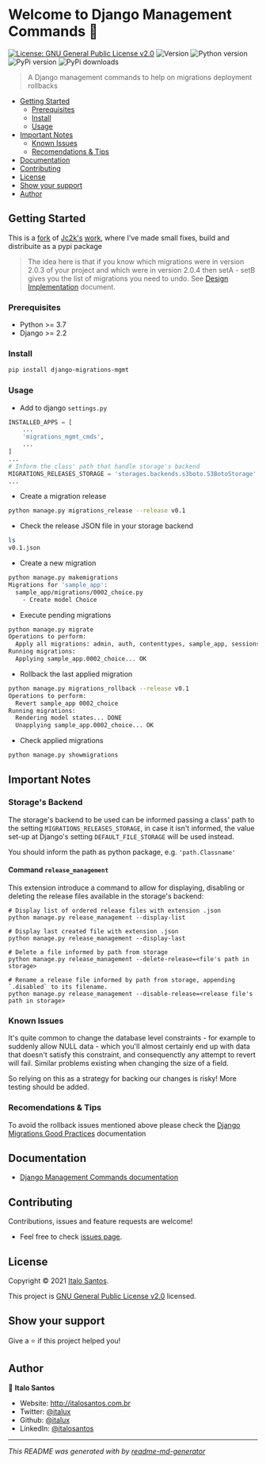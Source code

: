 # Welcome to Django Management Commands 👋

[![License: GNU General Public License v2.0](https://img.shields.io/github/license/italux/django-migrations-mgmt)](https://github.com/italux/django-migrations-mgmt/blob/master/LICENSE)
![Version](https://img.shields.io/github/v/tag/italux/django-migrations-mgmt)
![Python version](https://img.shields.io/pypi/pyversions/django-migrations-mgmt)
![PyPi version](https://img.shields.io/pypi/v/django-migrations-mgmt)
![PyPi downloads](https://img.shields.io/pypi/dm/django-migrations-mgmt)

> A Django management commands to help on migrations deployment rollbacks

  * [Getting Started](#getting-started)
    + [Prerequisites](#prerequisites)
    + [Install](#install)
    + [Usage](#usage)
  * [Important Notes](#important-notes)
    + [Known Issues](#known-issues)
    + [Recomendations & Tips](#recomendations--tips)
  * [Documentation](#documentation)
  * [Contributing](#contributing)
  * [License](#license)
  * [Show your support](#show-your-support)
  * [Author](#author)

## Getting Started

This is a [fork](https://gist.github.com/italux/1fe473c5d05da496e09a4d23b12857cf) of [Jc2k's](https://gist.github.com/Jc2k) [work](https://gist.github.com/Jc2k/bacff3105653f3b28e84), where I've made small fixes, build and distribuite as a pypi package

> The idea here is that if you know which migrations were in version 2.0.3 of your project and which were in version 2.0.4 then setA - setB gives you the list of migrations you need to undo. See [Design Implementation](docs/design_implementation.md) document.

### Prerequisites

- Python >= 3.7
- Django >= 2.2

### Install
```sh
pip install django-migrations-mgmt
```

### Usage

- Add to django `settings.py`
```python
INSTALLED_APPS = [
    ...
    'migrations_mgmt_cmds',
    ...
]
...
# Inform the class' path that handle storage's backend
MIGRATIONS_RELEASES_STORAGE = 'storages.backends.s3boto.S3BotoStorage'
...
```

- Create a migration release
```sh
python manage.py migrations_release --release v0.1
```
- Check the release JSON file in your storage backend
```sh
ls
v0.1.json
```
- Create a new migration
```sh
python manage.py makemigrations
Migrations for 'sample_app':
  sample_app/migrations/0002_choice.py
    - Create model Choice
```
- Execute pending migrations
```sh
python manage.py migrate
Operations to perform:
  Apply all migrations: admin, auth, contenttypes, sample_app, sessions
Running migrations:
  Applying sample_app.0002_choice... OK
```
- Rollback the last applied migration
```sh
python manage.py migrations_rollback --release v0.1
Operations to perform:
  Revert sample_app 0002_choice
Running migrations:
  Rendering model states... DONE
  Unapplying sample_app.0002_choice... OK
```
- Check applied migrations
```sh
python manage.py showmigrations
```

## Important Notes

### Storage's Backend

The storage's backend to be used can be informed passing a class' path to the setting `MIGRATIONS_RELEASES_STORAGE`, in case it isn't informed, the value set-up at Django's setting `DEFAULT_FILE_STORAGE` will be used instead.

You should inform the path as python package, e.g. `'path.Classname'`


#### Command `release_management`

This extension introduce a command to allow for displaying, disabling or deleting the release files available in the storage's backend: 

```
# Display list of ordered release files with extension .json
python manage.py release_management --display-list

# Display last created file with extension .json
python manage.py release_management --display-last

# Delete a file informed by path from storage
python manage.py release_management --delete-release=<file's path in storage>

# Rename a release file informed by path from storage, appending `.disabled` to its filename. 
python manage.py release_management --disable-release=<release file's path in storage>
```

### Known Issues

It's quite common to change the database level constraints - for example to suddenly allow NULL data - which you'll almost certainly end up with data that doesn't satisfy this constraint, and consequenctly any attempt to revert will fail. Similar problems existing when changing the size of a field.

So relying on this as a strategy for backing our changes is risky! More testing should be added.

### Recomendations & Tips

To avoid the rollback issues mentioned above please check the [Django Migrations Good Practices](docs/migrations_good_practices.md) documentation

## Documentation

- [Django Management Commands documentation](https://italux.github.io/django-migrations-mgmt/)

## Contributing

Contributions, issues and feature requests are welcome!

- Feel free to check [issues page](https://github.com/italux/django-migrations-mgmt/issues). 


## License

Copyright © 2021 [Italo Santos](https://github.com/italux).

This project is [GNU General Public License v2.0](https://github.com/italux/django-migrations-mgmt/blob/master/LICENSE) licensed.

## Show your support

Give a ⭐️ if this project helped you!

## Author

👤 **Italo Santos**

* Website: http://italosantos.com.br
* Twitter: [@italux](https://twitter.com/italux)
* Github: [@italux](https://github.com/italux)
* LinkedIn: [@italosantos](https://linkedin.com/in/italosantos)

***
_This README was generated with by [readme-md-generator](https://github.com/kefranabg/readme-md-generator)_
